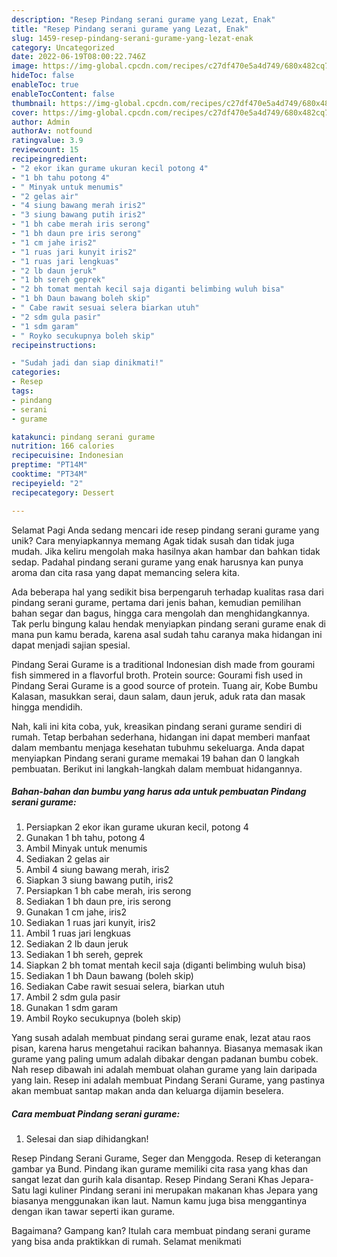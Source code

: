```yaml
---
description: "Resep Pindang serani gurame yang Lezat, Enak"
title: "Resep Pindang serani gurame yang Lezat, Enak"
slug: 1459-resep-pindang-serani-gurame-yang-lezat-enak
category: Uncategorized
date: 2022-06-19T08:00:22.746Z
image: https://img-global.cpcdn.com/recipes/c27df470e5a4d749/680x482cq70/pindang-serani-gurame-foto-resep-utama.jpg
hideToc: false
enableToc: true
enableTocContent: false
thumbnail: https://img-global.cpcdn.com/recipes/c27df470e5a4d749/680x482cq70/pindang-serani-gurame-foto-resep-utama.jpg
cover: https://img-global.cpcdn.com/recipes/c27df470e5a4d749/680x482cq70/pindang-serani-gurame-foto-resep-utama.jpg
author: Admin
authorAv: notfound
ratingvalue: 3.9
reviewcount: 15
recipeingredient:
- "2 ekor ikan gurame ukuran kecil potong 4"
- "1 bh tahu potong 4"
- " Minyak untuk menumis"
- "2 gelas air"
- "4 siung bawang merah iris2"
- "3 siung bawang putih iris2"
- "1 bh cabe merah iris serong"
- "1 bh daun pre iris serong"
- "1 cm jahe iris2"
- "1 ruas jari kunyit iris2"
- "1 ruas jari lengkuas"
- "2 lb daun jeruk"
- "1 bh sereh geprek"
- "2 bh tomat mentah kecil saja diganti belimbing wuluh bisa"
- "1 bh Daun bawang boleh skip"
- " Cabe rawit sesuai selera biarkan utuh"
- "2 sdm gula pasir"
- "1 sdm garam"
- " Royko secukupnya boleh skip"
recipeinstructions:

- "Sudah jadi dan siap dinikmati!"
categories:
- Resep
tags:
- pindang
- serani
- gurame

katakunci: pindang serani gurame 
nutrition: 166 calories
recipecuisine: Indonesian
preptime: "PT14M"
cooktime: "PT34M"
recipeyield: "2"
recipecategory: Dessert

---
```



Selamat Pagi Anda sedang mencari ide resep pindang serani gurame yang unik? Cara menyiapkannya memang Agak tidak susah dan tidak juga mudah. Jika keliru mengolah maka hasilnya akan hambar dan bahkan tidak sedap. Padahal pindang serani gurame yang enak harusnya kan punya aroma dan cita rasa yang dapat memancing selera kita.


Ada beberapa hal yang sedikit bisa berpengaruh terhadap kualitas rasa dari pindang serani gurame, pertama dari jenis bahan, kemudian pemilihan bahan segar dan bagus, hingga cara mengolah dan menghidangkannya. Tak perlu bingung kalau hendak menyiapkan pindang serani gurame enak di mana pun kamu berada, karena asal sudah tahu caranya maka hidangan ini dapat menjadi sajian spesial.

Pindang Serai Gurame is a traditional Indonesian dish made from gourami fish simmered in a flavorful broth. Protein source: Gourami fish used in Pindang Serai Gurame is a good source of protein. Tuang air, Kobe Bumbu Kalasan, masukkan serai, daun salam, daun jeruk, aduk rata dan masak hingga mendidih.


Nah, kali ini kita coba, yuk, kreasikan pindang serani gurame sendiri di rumah. Tetap berbahan sederhana, hidangan ini dapat memberi manfaat dalam membantu menjaga kesehatan tubuhmu sekeluarga. Anda dapat menyiapkan Pindang serani gurame memakai 19 bahan dan 0 langkah pembuatan. Berikut ini langkah-langkah dalam membuat hidangannya.

<!--inarticleads1-->

##### Bahan-bahan dan bumbu yang harus ada untuk pembuatan Pindang serani gurame:

1. Persiapkan 2 ekor ikan gurame ukuran kecil, potong 4
1. Gunakan 1 bh tahu, potong 4
1. Ambil  Minyak untuk menumis
1. Sediakan 2 gelas air
1. Ambil 4 siung bawang merah, iris2
1. Siapkan 3 siung bawang putih, iris2
1. Persiapkan 1 bh cabe merah, iris serong
1. Sediakan 1 bh daun pre, iris serong
1. Gunakan 1 cm jahe, iris2
1. Sediakan 1 ruas jari kunyit, iris2
1. Ambil 1 ruas jari lengkuas
1. Sediakan 2 lb daun jeruk
1. Sediakan 1 bh sereh, geprek
1. Siapkan 2 bh tomat mentah kecil saja (diganti belimbing wuluh bisa)
1. Sediakan 1 bh Daun bawang (boleh skip)
1. Sediakan  Cabe rawit sesuai selera, biarkan utuh
1. Ambil 2 sdm gula pasir
1. Gunakan 1 sdm garam
1. Ambil  Royko secukupnya (boleh skip)


Yang susah adalah membuat pindang serai gurame enak, lezat atau raos pisan, karena harus mengetahui racikan bahannya. Biasanya memasak ikan gurame yang paling umum adalah dibakar dengan padanan bumbu cobek. Nah resep dibawah ini adalah membuat olahan gurame yang lain daripada yang lain. Resep ini adalah membuat Pindang Serani Gurame, yang pastinya akan membuat santap makan anda dan keluarga dijamin beselera. 

<!--inarticleads2-->

##### Cara membuat Pindang serani gurame:


1. Selesai dan siap dihidangkan!

Resep Pindang Serani Gurame, Seger dan Menggoda. Resep di keterangan gambar ya Bund. Pindang ikan gurame memiliki cita rasa yang khas dan sangat lezat dan gurih kala disantap. Resep Pindang Serani Khas Jepara-Satu lagi kuliner Pindang serani ini merupakan makanan khas Jepara yang biasanya menggunakan ikan laut. Namun kamu juga bisa menggantinya dengan ikan tawar seperti ikan gurame. 

Bagaimana? Gampang kan? Itulah cara membuat pindang serani gurame yang bisa anda praktikkan di rumah. Selamat menikmati
